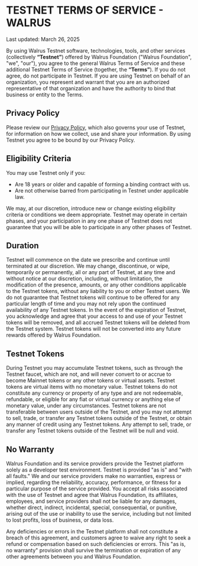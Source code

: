 <!-- markdownlint-disable proper-names -->
# TESTNET TERMS OF SERVICE - WALRUS

Last updated: March 26, 2025

By using Walrus Testnet software, technologies, tools, and other services (collectively
**“Testnet”**) offered by Walrus Foundation ("Walrus Foundation", "we", "our"), you agree to the general Walrus Terms of Service and these additional Testnet Terms of
Service (together, the **“Terms”**). If you do not agree, do not participate in Testnet. If you are
using Testnet on behalf of an organization, you represent and warrant that you are an authorized
representative of that organization and have the authority to bind that business or entity to the
Terms.

## Privacy Policy

Please review our [Privacy Policy](../legal/privacy.md), which also governs your use of Testnet, for
information on how we collect, use and share your information. By using Testnet you agree to be
bound by our Privacy Policy.

## Eligibility Criteria

You may use Testnet only if you:

- Are 18 years or older and capable of forming a binding contract with us.
- Are not otherwise barred from participating in Testnet under applicable law.

We may, at our discretion, introduce new or change existing eligibility criteria or conditions we
deem appropriate. Testnet may operate in certain phases, and your participation in any one phase of
Testnet does not guarantee that you will be able to participate in any other phases of Testnet.

## Duration

Testnet will commence on the date we prescribe and continue until terminated at our discretion. We
may change, discontinue, or wipe, temporarily or permanently, all or any part of Testnet, at any
time and without notice at our discretion, including, without limitation, the modification of the
presence, amounts, or any other conditions applicable to the Testnet tokens, without any liability
to you or other Testnet users. We do not guarantee that Testnet tokens will continue to be offered
for any particular length of time and you may not rely upon the continued availability of any
Testnet tokens. In the event of the expiration of Testnet, you acknowledge and agree that your
access to and use of your Testnet tokens will be removed, and all accrued Testnet tokens will be
deleted from the Testnet system. Testnet tokens will not be converted into any future rewards
offered by Walrus Foundation.

## Testnet Tokens

During Testnet you may accumulate Testnet tokens, such as through the Testnet faucet, which are not,
and will never convert to or accrue to become Mainnet tokens or any other tokens or virtual assets.
Testnet tokens are virtual items with no monetary value. Testnet tokens do not constitute any
currency or property of any type and are not redeemable, refundable, or eligible for any fiat or
virtual currency or anything else of monetary value, under any circumstances. Testnet tokens are not
transferable between users outside of the Testnet, and you may not attempt to sell, trade, or
transfer any Testnet tokens outside of the Testnet, or obtain any manner of credit using any Testnet
tokens. Any attempt to sell, trade, or transfer any Testnet tokens outside of the Testnet will be
null and void.

## No Warranty

Walrus Foundation and its service providers provide the Testnet platform solely as a developer test environment. Testnet is
provided "as is" and "with all faults." We and our service providers make no warranties, express or implied, regarding the
reliability, accuracy, performance, or fitness for a particular purpose of the service provided. You
accept all risks associated with the use of Testnet and agree that Walrus Foundation, its affiliates, employees, and
service providers shall not be liable for any damages, whether direct, indirect, incidental, special,
consequential, or punitive, arising out of the use or inability to use the service, including but
not limited to lost profits, loss of business, or data loss.

Any deficiencies or errors in the Testnet platform shall not constitute a breach of this agreement,
and customers agree to waive any right to seek a refund or compensation based on such deficiencies
or errors. This "as is, no warranty" provision shall survive the termination or expiration of any
other agreements between you and Walrus Foundation.
